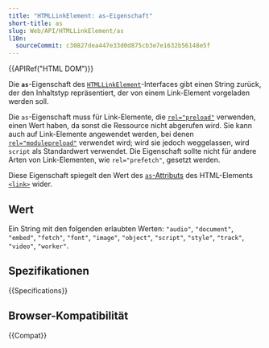 ```yaml
---
title: "HTMLLinkElement: as-Eigenschaft"
short-title: as
slug: Web/API/HTMLLinkElement/as
l10n:
  sourceCommit: c30827dea447e33d0d875cb3e7e1632b56148e5f
---
```


{{APIRef("HTML DOM")}}

Die **`as`**-Eigenschaft des [`HTMLLinkElement`](/de/docs/Web/API/HTMLLinkElement)-Interfaces gibt einen String zurück, der den Inhaltstyp repräsentiert, der von einem Link-Element vorgeladen werden soll.

Die `as`-Eigenschaft muss für Link-Elemente, die [`rel="preload"`](/de/docs/Web/HTML/Attributes/rel/preload) verwenden, einen Wert haben, da sonst die Ressource nicht abgerufen wird.
Sie kann auch auf Link-Elemente angewendet werden, bei denen [`rel="modulepreload"`](/de/docs/Web/HTML/Attributes/rel/preload) verwendet wird; wird sie jedoch weggelassen, wird `script` als Standardwert verwendet.
Die Eigenschaft sollte nicht für andere Arten von Link-Elementen, wie `rel="prefetch"`, gesetzt werden.

Diese Eigenschaft spiegelt den Wert des [`as`-Attributs](/de/docs/Web/HTML/Element/link#as) des HTML-Elements [`<link>`](/de/docs/Web/HTML/Element/link) wider.

## Wert

Ein String mit den folgenden erlaubten Werten: `"audio"`, `"document"`, `"embed"`, `"fetch"`, `"font"`, `"image"`, `"object"`, `"script"`, `"style"`, `"track"`, `"video"`, `"worker"`.

## Spezifikationen

{{Specifications}}

## Browser-Kompatibilität

{{Compat}}

